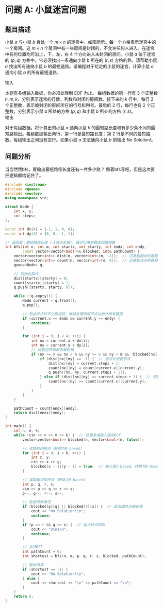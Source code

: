 # 问题 A: 小鼠迷宫问题
## 题目描述
小鼠 $a$ 与小鼠 $b$ 身处一个 $m \times n$ 的迷宫中，如图所示。每一个方格表示迷宫中的一个房间。这 $m \times n$ 个房间中有一些房间是封闭的，不允许任何人进入。在迷宫中任何位置均可沿上，下，左，右 $4$ 个方向进入未封闭的房间。小鼠 $a$ 位于迷宫的 $(p, q)$ 方格中，它必须找出一条通向小鼠 $b$ 所在的 $(r, s)$ 方格的路。请帮助小鼠 $a$ 找出所有通向小鼠 $b$ 的最短道路。请编程对于给定的小鼠的迷宫，计算小鼠 $a$ 通向小鼠 $b$ 的所有最短道路。

输入

本题有多组输入数据，你必须处理到 EOF 为止。 每组数据的第一行有 $3$ 个正整数 $n, m, k$，分别表示迷宫的行数，列数和封闭的房间数。接下来的 $k$ 行中，每行 $2$ 个正整数，表示被封闭的房间所在的行号和列号。最后的 $2$ 行，每行也有 $2$ 个正整数，分别表示小鼠 $a$ 所处的方格 $(p, q)$ 和小鼠 $b$ 所处的方格 $(r, s)$。        
输出
        
对于每组数据，将计算出的小鼠 $a$ 通向小鼠 $b$ 的最短路长度和有多少条不同的最短路输出。每组数据输出两行，第一行是最短路长度；第 $2$ 行是不同的最短路数。每组输出之间没有空行。如果小鼠 $a$ 无法通向小鼠 $b$ 则输出 No Solution!。
## 问题分析
当当然然bfs，要输出最短路径长度还有一共多少路？
照着bfs写吧，但是这次要把逻辑都给记住了。
```cpp
#include <iostream>
#include <queue>
#include <vector>
using namespace std;

struct Node {
    int x, y;
    int steps;
};

const int dx[4] = {-1, 1, 0, 0};
const int dy[4] = {0, 0, -1, 1};

// 返回值：最短路径长度（-1表示无解），通过引用参数返回路径数
int bfs(int n, int m, int startx, int starty, int endx, int endy, 
        const vector<vector<bool>>& blocked, int& pathCount) {
    vector<vector<int>> dist(n, vector<int>(m, -1));  // 记录到起点的最短距离
    vector<vector<int>> count(n, vector<int>(m, 0));  // 记录到该点的最短路径数
    queue<Node> q;

    // 初始化起点
    dist[startx][starty] = 0;
    count[startx][starty] = 1;
    q.push({startx, starty, 0});

    while (!q.empty()) {
        Node current = q.front();
        q.pop();

        // 到达终点时不立即返回，继续处理同层节点以统计所有路径
        if (current.x == endx && current.y == endy) {
            continue;
        }

        for (int i = 0; i < 4; ++i) {
            int nx = current.x + dx[i];
            int ny = current.y + dy[i];
            // 检查边界和是否被封锁
            if (nx >= 0 && nx < n && ny >= 0 && ny < m && !blocked[nx][ny]) {
                if (dist[nx][ny] == -1) {  // 首次访问该节点
                    dist[nx][ny] = current.steps + 1;
                    count[nx][ny] = count[current.x][current.y];
                    q.push({nx, ny, current.steps + 1});
                } else if (dist[nx][ny] == current.steps + 1) {  // 同层节点，累加路径数
                    count[nx][ny] += count[current.x][current.y];
                }
            }
        }
    }

    pathCount = count[endx][endy];
    return dist[endx][endy];
}

int main() {
    int n, m, k;
    while (cin >> n >> m >> k) {  // 处理多组输入直到EOF
        vector<vector<bool>> blocked(n, vector<bool>(m, false));

        // 读取封闭房间（转换为0-based）
        for (int i = 0; i < k; ++i) {
            int x, y;
            cin >> x >> y;
            blocked[x - 1][y - 1] = true;  // 输入是1-based，转换为0-based
        }

        // 读取起点和终点（转换为0-based）
        int p, q, r, s;
        cin >> p >> q >> r >> s;
        p--; q--; r--; s--;

        // 检查特殊情况
        if (blocked[p][q] || blocked[r][s]) {  // 起点或终点被封锁
            cout << "No Solution!\n";
            continue;
        }
        if (p == r && q == s) {  // 起点终点相同
            cout << "0\n1\n";
            continue;
        }

        // 执行BFS
        int pathCount = 0;
        int shortest = bfs(n, m, p, q, r, s, blocked, pathCount);

        // 输出结果
        if (shortest == -1) {
            cout << "No Solution!\n";
        } else {
            cout << shortest << "\n" << pathCount << "\n";
        }
    }
    return 0;
}
```
